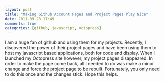 ```yaml
---
layout: post
title: "Making Github Account Pages and Project Pages Play Nice"
date: 2011-09-28 17:49
comments: true
categories: [github, javascript, octopress]
---
```


I am a huge fan of github and using them for my projects. Recently, I discovered
the power of their project pages and have been using them to host my javascript
based applications, both for code and display. When I launched my Octopress site
however, my project pages disappeared. In order to make the page come back, all
I needed to do was make a minor change and force the project page to be rebuilt.
Fortunately, you only need to do this once and the changes stick. Hope this
helps.
